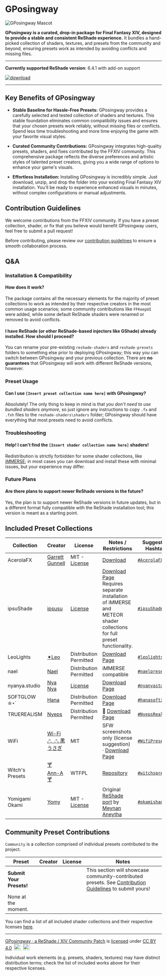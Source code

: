 # GPosingway

![GPosingway Mascot](https://github.com/GPosingway/GPosingway/assets/18711130/c919c030-dff2-47e8-905d-f52d098aaa45)

**GPosingway is a curated, drop-in package for Final Fantasy XIV, designed to provide a stable and consistent ReShade experience.** It bundles a hand-picked collection of shaders, textures, and presets from the community and beyond, ensuring presets work as intended by avoiding conflicts and missing files.

---

**Currently supported ReShade version**: 6.4.1 with add-on support

<a href='https://github.com/gposingway/gposingway/releases/latest'>![download](https://github.com/gposingway/gposingway/assets/18711130/e29bc268-09d3-4b00-9d80-a5d6f964c5de)</a>

---

## Key Benefits of GPosingway

*   **Stable Baseline for Hassle-Free Presets:** GPosingway provides a carefully selected and tested collection of shaders and textures. This stable foundation eliminates common compatibility issues and ensures that your chosen presets work reliably, without missing files or conflicts. Spend less time troubleshooting and more time enjoying the game with your favorite visual styles.

*   **Curated Community Contributions:** GPosingway integrates high-quality presets, shaders, and fixes contributed by the FFXIV community. This comprehensive package reflects the diverse preferences and artistic styles of talented preset creators, giving you a wide range of options to enhance your game's visuals.

*   **Effortless Installation:** Installing GPosingway is incredibly simple. Just download, unzip, and drop the folder into your existing Final Fantasy XIV installation.  You'll be ready to experience enhanced visuals in minutes, without complex configurations or manual adjustments.

## Contribution Guidelines

We welcome contributions from the FFXIV community. If you have a preset collection, shader, or fix that you believe would benefit GPosingway users, feel free to submit a pull request!

Before contributing, please review our [contribution guidelines](md/contributing.md) to ensure a smooth collaboration process.

## Q\&A

### Installation & Compatibility

#### How does it work?

The package contains all the necessary elements for the majority of preset collections to work as intended by their respective creators in the most common usage scenarios; some community contributions like `FFKeepUI` were added, while some default ReShade shaders were renamed or removed to avoid conflicts.

#### I have ReShade (or other ReShade-based injectors like GShade) already installed. How should I proceed?

You can rename your pre-existing `reshade-shaders` and `reshade-presets` folders to something else prior to deploying GPosingway; this way you can switch between GPosingway and your previous collection. There are **no guarantees** that GPosingway will work with different ReShade versions, however.

### Preset Usage

#### Can I use `[Insert preset collection name here]` with GPosingway?

Absolutely! The only thing to keep in mind is that *you don't need to use bundled shaders anymore*, so just ignore any instructions to copy `.fx` and `.fxh` files to the `reshade-shaders\shaders` folder; GPosingway should have everything that most presets need to avoid conflicts.

### Troubleshooting

#### Help! I can't find the `[Insert shader collection name here]` shaders!

Redistribution is strictly forbidden for some shader collections, like [iMMERSE](https://github.com/martymcmodding/iMMERSE/blob/main/LICENSE); in most cases you can download and install these with minimal issues, but your experience may differ.

### Future Plans

#### Are there plans to support newer ReShade versions in the future?

Yes, the plan is to support newer ReShade versions in future updates, but in a different format fully compatible with the ReShade installation tool; this version is meant as a starting point.

## Included Preset Collections

| Collection | Creator | License | Notes / Restrictions | Suggested Hashtag |
|---|---|---|---|---|
| AcerolaFX | [Garrett Gunnell](https://github.com/GarrettGunnell) | MIT - [License](https://github.com/GarrettGunnell/AcerolaFX?tab=MIT-1-ov-file) | [Download](https://github.com/GarrettGunnell/AcerolaFX/archive/refs/heads/main.zip)  | [`#AcerolaFX`](https://twitter.com/intent/tweet?text=%23AcerolaFX) |
| ipsuShade | [ipsusu](https://twitter.com/ipsusu) | [License](https://github.com/ipsusu/IpsuShade/blob/master/LICENSE.md) | [Download Page](https://github.com/ipsusu/IpsuShade)<br/>Requires separate installation of iMMERSE and METEOR shader collections for full preset functionality. | [`#ipsuShade`](https://twitter.com/intent/tweet?text=%23ipsuShade) |
| LeoLights | [✦Leo](https://x.com/Leo__xiv) | Distribution Permitted | [Download Page](https://ko-fi.com/leo__xiv/shop) | [`#leolights`](https://twitter.com/intent/tweet?text=%23leolights) |
| nael | [Nael](https://x.com/naelwynn_xiv) | Distribution Permitted | iMMERSE compatible | [`#naelpresets`](https://twitter.com/intent/tweet?text=%23naelpresets) |
| nyanya.studio | [Nya Nya](https://x.com/nyanyaxiv) | [License](https://github.com/nyanyastudio/presets/blob/main/LICENSE) | [Download Page](https://github.com/nyanyastudio/presets) | [`#nyanyastudio`](https://twitter.com/intent/tweet?text=%23nyanyastudio) |
| SOFTGLOW ✮⋆˙ | [Hana](https://twitter.com/sheepysoftie) | Distribution Permitted | [Download Page](https://ko-fi.com/s/1942b62bb5)  | [`#hanasofties`](https://twitter.com/intent/tweet?text=%23hanasofties) |
| TRUEREALISM | [Nyeps](https://twitter.com/FFXIVNyeps) | Distribution Permitted | 🍔 [Download Page](https://ko-fi.com/s/ac0d1c86a2)  | [`#NyepsRealism`](https://twitter.com/intent/tweet?text=%23NyepsRealism) |
| WiFi | [Wi-Fi ₍ᐢ.ˬ.ᐢ₎ 黒うさぎ](https://twitter.com/wifi_photospire) | MIT | SFW screenshots only (license suggestion) · [Download Page](https://lit.link/en/wifiphotospire)  | [`#WifiPresets`](https://twitter.com/intent/tweet?text=%23WifiPresets) |
| Witch's Presets | [🍸 Ann-A 🍸](https://twitter.com/NIRVANN_A) | WTFPL | [Repository](https://github.com/WitchMana/WitchsPresetsReshade)  | [`#witchspresets`](https://twitter.com/intent/tweet?text=%23witchspresets) |
| Yomigami Okami | [Yomy](https://twitter.com/Yomigammy) | MIT - [License](https://github.com/MeynanAneytha/YomigamiOkami-reshade-shaders/blob/main/LICENSE) | Original [ReShade port](https://github.com/MeynanAneytha/YomigamiOkami-reshade-shaders#yomigamiokami-reshade-560-port) by [Meynan Aneytha](https://twitter.com/meynan_ffxiv) | [`#okamishader`](https://twitter.com/intent/tweet?text=%23okamishader) |

## Community Preset Contributions

`Community` is a collection comprised of individual presets contributed to the project.

| Preset | Creator | License | Notes |
|---|---|---|---|
| **Submit Your Presets\!** |  |  |  This section will showcase community-contributed presets. See [Contribution Guidelines](https://github.com/gposingway/gposingway/blob/main/md/contributing.md) to submit yours\! |
| None at the moment. | | | |


You can find a list of all included shader collections and their respective licenses [here](md/shader_licenses.md).

---

[GPosingway · a ReShade / XIV Community Patch](https://github.com/GPosingway/GPosingway/tree/main) is [licensed](license.md) under [CC BY 4.0](http://creativecommons.org/licenses/by/4.0/?ref=chooser-v1)
<img style="height:22px!important;margin-left:3px;vertical-align:text-bottom;" src="https://mirrors.creativecommons.org/presskit/icons/cc.svg?ref=chooser-v1">
<img style="height:22px!important;margin-left:3px;vertical-align:text-bottom;" src="https://mirrors.creativecommons.org/presskit/icons/by.svg?ref=chooser-v1">

Individual work elements (e.g. presets, shaders, textures) may have distinct distribution terms; check the list of included works above for their respective licenses.

